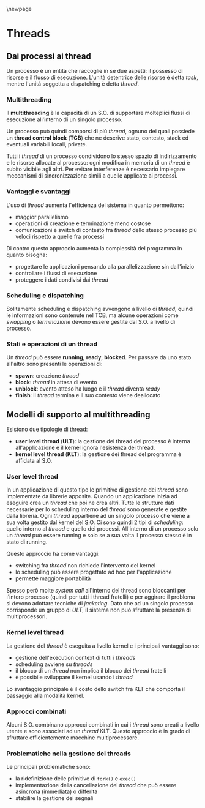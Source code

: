 \newpage


# Threads

## Dai processi ai thread

Un processo è un entità che raccoglie in se due aspetti: il possesso di risorse e il flusso di esecuzione. L'unità detentrice delle risorse è detta _task_, mentre l'unità soggetta a dispatching è detta _thread_.

### Multithreading

Il **multithreading** è la capacità di un S.O. di supportare molteplici flussi di esecuzione all'interno di un singolo processo.

Un processo può quindi comporsi di più _thread_, ognuno dei quali possiede un **thread control block**  (**TCB**) che ne descrive stato, contesto, stack ed eventuali variabili locali, private.

Tutti i _thread_ di un processo condividono lo stesso spazio di indirizzamento e le risorse allocate al processo: ogni modifica in memoria di un _thread_ è subito visibile agli altri. Per evitare interferenze è necessario impiegare meccanismi di sincronizzazione simili a quelle applicate ai processi.

### Vantaggi e svantaggi

L'uso di _thread_ aumenta l'efficienza del sistema in quanto permettono:

- maggior parallelismo
- operazioni di creazione e terminazione meno costose
- comunicazioni e switch di contesto fra _thread_ dello stesso processo più veloci rispetto a quelle fra processi

Di contro questo approccio aumenta la complessità del programma in quanto bisogna:

- progettare le applicazioni pensando alla parallelizzazione sin dall'inizio
- controllare i flussi di esecuzione
- proteggere i dati condivisi dai _thread_

### Scheduling e dispatching

Solitamente scheduling e dispatching avvengono a livello di _thread_, quindi le informazioni sono contenute nel TCB, ma alcune operazioni come _swapping_ o _terminazione_ devono essere gestite dal S.O. a livello di processo.

### Stati e operazioni di un thread

Un _thread_ può essere **running**, **ready**, **blocked**. Per passare da uno stato all'altro sono presenti le operazioni di:

- **spawn**: creazione _thread_
- **block**: _thread_ in attesa di evento
- **unblock**: evento atteso ha luogo e il _thread_ diventa _ready_
- **finish**: il _thread_ termina e il suo contesto viene deallocato

## Modelli di supporto al multithreading

Esistono due tipologie di thread:

- **user level thread** (**ULT**): la gestione dei thread del processo è interna all'applicazione e il kernel ignora l'esistenza dei thread.
- **kernel level thread** (**KLT**): la gestione dei thread del programma è affidata al S.O.

### User level thread

In un applicazione di questo tipo le primitive di gestione dei _thread_ sono implementate da librerie apposite. Quando un applicazione inizia ad eseguire crea un _thread_ che poi ne crea altri. Tutte le strutture dati necessarie per lo scheduling interno del _thread_ sono generate e gestite dalla libreria. Ogni _thread_ appartiene ad un singolo processo che viene a sua volta gestito dal kernel del S.O. Ci sono quindi 2 tipi di _scheduling_: quello interno al _thread_ e quello dei processi. All'interno di un processo solo un _thread_ può essere running e solo se a sua volta il processo stesso è in stato di running.

Questo approccio ha come vantaggi:

- switching fra _thread_ non richiede l'intervento del kernel
- lo scheduling può essere progettato ad hoc per l'applicazione
- permette maggiore portabilità

Spesso però molte _system call_ all'interno del thread sono bloccanti per l'intero processo (quindi per tutti i thread fratelli) e per aggirare il problema si devono adottare tecniche di _jacketing_. Dato che ad un singolo processo corrisponde un gruppo di _ULT_, il sistema non può sfruttare la presenza di multiprocessori.

### Kernel level thread

La gestione del _thread_ è eseguita a livello kernel e i principali vantaggi sono:

- gestione dell'execution context di tutti i _threads_
- scheduling avviene su _threads_
- il blocco di un _thread_ non implica il blocco dei _thread_ fratelli
- è possibile sviluppare il kernel usando i _thread_

Lo svantaggio principale è il costo dello switch fra KLT che comporta il passaggio alla modalità kernel.

### Approcci combinati

Alcuni S.O. combinano approcci combinati in cui i _thread_ sono creati a livello utente e sono associati ad un _thread_ KLT. Questo approccio è in grado di sfruttare efficientemente macchine multiprocessore.

### Problematiche nella gestione dei threads

Le principali problematiche sono:

- la ridefinizione delle primitive di `fork()` e `exec()`
- implementazione della cancellazione dei _thread_ che può essere asincrona (immediata) o differita
- stabilire la gestione dei segnali

